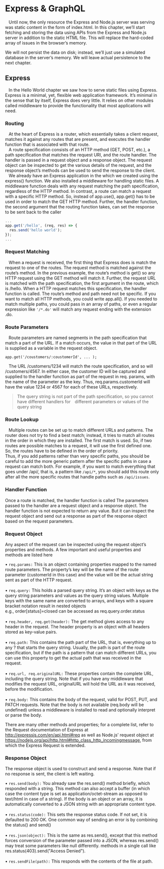 # Express & GraphQL

&nbsp;&nbsp; Until now, the only resource the Express and Node.js server was serving was static content in the form of index.html. In this chapter, we’ll start fetching and storing the data using APIs from the Express and Node.js server in addition to the static HTML file. This will replace the hard-coded array of issues in the browser’s memory.

We will not persist the data on disk; instead, we’ll just use a simulated database in the server’s memory. We will leave actual persistence to the next chapter.

## Express

&nbsp;&nbsp; In the Hello World chapter we saw how to serve static files using Express. Express is a minimal, yet, flexible web application framework. It’s minimal in the sense that by itself, Express does very little. It relies on other modules called middleware to provide the functionality that most applications will need.

### Routing

&nbsp;&nbsp; At the heart of Express is a router, which essentially takes a client request, matches it against any routes that are present, and executes the handler function that is associated with that route.<br />
&nbsp;&nbsp; A route specification consists of an HTTP method (GET, POST, etc.), a path specification that matches the request URI, and the route handler. The handler is passed in a request object and a response object. The request object can be inspected to get the various details of the request, and the response object’s methods
can be used to send the response to the client.<br />
&nbsp;&nbsp; We already have an Express application in the which we created using the express() function. We also installed a middleware for handling static files. A middleware function deals with any request matching the path specification, regardless of the HTTP method. In contrast, a route can match a request with a specific HTTP method. So, instead of app.use(), app.get() has to be used in order to match the GET HTTP method. Further, the handler function, the second argument that the routing function takes, can set the response to be sent back to the caller

```js
...
app.get('/hello', (req, res) => {
  res.send('hello world');
});
...
```

### Request Matching

&nbsp;&nbsp; When a request is received, the first thing that Express does is match the request to one of the routes. The request method is matched against the route’s method. In the previous example, the route’s method is get() so any HTTP request using the GET method will match it. Further, the request URL is matched with the path specification, the first argument in the route, which is /hello. When a HTTP request matches this specification, the handler function is called. The route’s method and path need not be specific. If you want to match all HTTP methods, you could write app.all(). If you needed to match multiple paths, you could pass in an array of paths, or even a regular expression like `'/*.do'` will match any request ending with the extension .do. 

### Route Parameters

&nbsp;&nbsp; Route parameters are named segments in the path specification that match a part of the URL. If a match occurs, the value in that part of the URL is supplied as a variable in the request object.

`app.get('/coustomers/:coustomerId', ... );`

&nbsp;&nbsp; The URL /customers/1234 will match the route specification, and so will /customers/4567. In either case, the customer ID will be captured and supplied to the handler function as part of the request in req. params, with the name of the parameter as the key. Thus, req.params.customerId will have the value 1234 or 4567 for each of these URLs, respectively.

 > The query string is not part of the path specification, so you cannot have different handlers for different parameters or values of the
 > query string

### Route Lookup

&nbsp;&nbsp; Multiple routes can be set up to match different URLs and patterns. The router does not try to find a best match; instead, it tries to match all routes in the order in which they are installed. The first match is used. So, if two routes are possible matches to a request, it will use the first defined one. So, the routes have to be defined in the order of priority. <br />
Thus, if you add patterns rather than very specific paths, you should be careful to add the more generic pattern after the specific paths in case a request can match both. For example, if you want to match everything that goes under /api/, that is, a pattern like `/api/*`, you should add this route only after all the more specific routes that handle paths such as `/api/issues`.

### Handler Function

Once a route is matched, the handler function is called The parameters passed to the handler are a request object and a response object. The handler function is not expected to return any value. But it can inspect the request object and send out a response as part of the response object based on the request parameters.

### Request Object

Any aspect of the request can be inspected using the request object’s properties and methods. A few important and useful properties and methods are listed here

•	`req.params:` This is an object containing properties mapped to the named route parameters. The property’s key will be the name of the route parameter (customerId in this case) and the value will be the actual string sent as part of the HTTP request. <br /><br />
•	`req.query:` This holds a parsed query string. It’s an object with keys as the query string parameters and values as the query string values. Multiple keys with the same name are converted to arrays, and keys with a square bracket notation result in nested objects<br />
e.g., order[status]=closed can be accessed as req.query.order.status <br /><br/>
•	`req.header, req.get(header):` The get method gives access to any header in the request. The header property is an object with all headers stored as key-value pairs. <br /><br />
•	`req.path:` This contains the path part of the URL, that is, everything up to any ? that starts the query string. Usually, the path is part of the route specification, but if the path is a pattern that can match different URLs, you can use this property to get the actual path that was received in the request.
<br /><br /> 
•	`req.url, req.originalURL:` These properties contain the complete URL, including the query string. Note that if you have any middleware that modifies
the request URL, originalURL will hold the URL as it was received, before the modification.<br /><br />
•	`req.body:` This contains the body of the request, valid for POST, PUT, and PATCH requests. Note that the body is not available (req.body will be undefined) unless a middleware is installed to read and optionally interpret or parse the body.<br />

There are many other methods and properties; for a complete list, refer to the Request documentation of Express at http://expressjs.com/en/api.html#req as well as Node.js’ request object at https://nodejs.org/api/http.html#http_class_http_incomingmessage, from which the Express Request is extended.

### Response Object

The response object is used to construct and send a response. Note that if no response is sent, the client is left waiting.

•	`res.send(body):` You already saw the res.send() method briefly, which responded with a string. This method can also accept a buffer (in which case the content type is set as application/octet-stream as opposed to text/html in case of a string). If the body is an object or an array, it is automatically converted to a JSON string with an appropriate content type.<br/><br />
•	`res.status(code):` This sets the response status code. If not set, it is defaulted to 200 OK. One common way of sending an error is by combining the status() and send()<br /><br />
•	`res.json(object):` This is the same as res.send(), except that this method forces conversion of the parameter passed into a JSON, whereas res.send() may treat
some parameters like null differently. methods in a single call like res.status(403).send("Access Denied"). <br /><br />
•	`res.sendFile(path):` This responds with the contents of the file at path.<br /><br />
